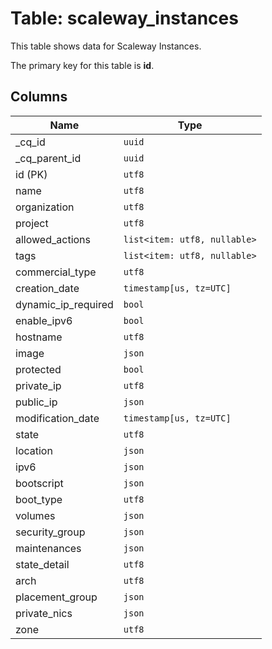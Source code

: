# Table: scaleway_instances

This table shows data for Scaleway Instances.

The primary key for this table is **id**.

## Columns

| Name          | Type          |
| ------------- | ------------- |
|_cq_id|`uuid`|
|_cq_parent_id|`uuid`|
|id (PK)|`utf8`|
|name|`utf8`|
|organization|`utf8`|
|project|`utf8`|
|allowed_actions|`list<item: utf8, nullable>`|
|tags|`list<item: utf8, nullable>`|
|commercial_type|`utf8`|
|creation_date|`timestamp[us, tz=UTC]`|
|dynamic_ip_required|`bool`|
|enable_ipv6|`bool`|
|hostname|`utf8`|
|image|`json`|
|protected|`bool`|
|private_ip|`utf8`|
|public_ip|`json`|
|modification_date|`timestamp[us, tz=UTC]`|
|state|`utf8`|
|location|`json`|
|ipv6|`json`|
|bootscript|`json`|
|boot_type|`utf8`|
|volumes|`json`|
|security_group|`json`|
|maintenances|`json`|
|state_detail|`utf8`|
|arch|`utf8`|
|placement_group|`json`|
|private_nics|`json`|
|zone|`utf8`|